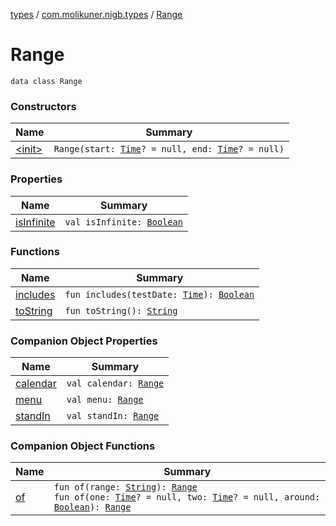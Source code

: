[types](../../index.md) / [com.molikuner.nigb.types](../index.md) / [Range](./index.md)

# Range

`data class Range`

### Constructors

| Name | Summary |
|---|---|
| [&lt;init&gt;](-init-.md) | `Range(start: `[`Time`](../-time/index.md)`? = null, end: `[`Time`](../-time/index.md)`? = null)` |

### Properties

| Name | Summary |
|---|---|
| [isInfinite](is-infinite.md) | `val isInfinite: `[`Boolean`](https://kotlinlang.org/api/latest/jvm/stdlib/kotlin/-boolean/index.html) |

### Functions

| Name | Summary |
|---|---|
| [includes](includes.md) | `fun includes(testDate: `[`Time`](../-time/index.md)`): `[`Boolean`](https://kotlinlang.org/api/latest/jvm/stdlib/kotlin/-boolean/index.html) |
| [toString](to-string.md) | `fun toString(): `[`String`](https://kotlinlang.org/api/latest/jvm/stdlib/kotlin/-string/index.html) |

### Companion Object Properties

| Name | Summary |
|---|---|
| [calendar](calendar.md) | `val calendar: `[`Range`](./index.md) |
| [menu](menu.md) | `val menu: `[`Range`](./index.md) |
| [standIn](stand-in.md) | `val standIn: `[`Range`](./index.md) |

### Companion Object Functions

| Name | Summary |
|---|---|
| [of](of.md) | `fun of(range: `[`String`](https://kotlinlang.org/api/latest/jvm/stdlib/kotlin/-string/index.html)`): `[`Range`](./index.md)<br>`fun of(one: `[`Time`](../-time/index.md)`? = null, two: `[`Time`](../-time/index.md)`? = null, around: `[`Boolean`](https://kotlinlang.org/api/latest/jvm/stdlib/kotlin/-boolean/index.html)`): `[`Range`](./index.md) |
